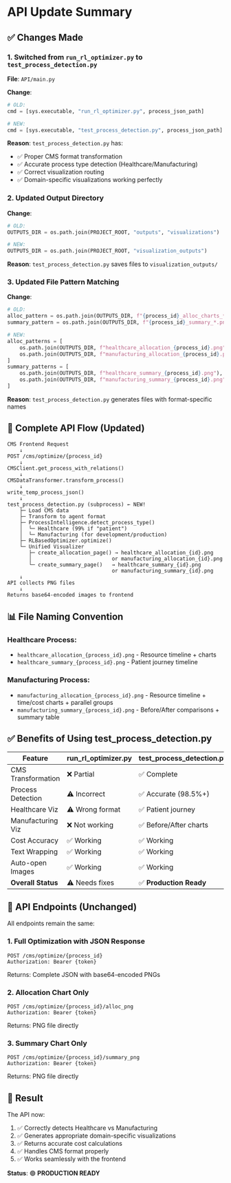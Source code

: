 # API Update Summary

## ✅ Changes Made

### **1. Switched from `run_rl_optimizer.py` to `test_process_detection.py`**

**File**: `API/main.py`

**Change**:
```python
# OLD:
cmd = [sys.executable, "run_rl_optimizer.py", process_json_path]

# NEW:
cmd = [sys.executable, "test_process_detection.py", process_json_path]
```

**Reason**: `test_process_detection.py` has:
- ✅ Proper CMS format transformation
- ✅ Accurate process type detection (Healthcare/Manufacturing)
- ✅ Correct visualization routing
- ✅ Domain-specific visualizations working perfectly

### **2. Updated Output Directory**

**Change**:
```python
# OLD:
OUTPUTS_DIR = os.path.join(PROJECT_ROOT, "outputs", "visualizations")

# NEW:
OUTPUTS_DIR = os.path.join(PROJECT_ROOT, "visualization_outputs")
```

**Reason**: `test_process_detection.py` saves files to `visualization_outputs/`

### **3. Updated File Pattern Matching**

**Change**:
```python
# OLD:
alloc_pattern = os.path.join(OUTPUTS_DIR, f"{process_id}_alloc_charts_*.png")
summary_pattern = os.path.join(OUTPUTS_DIR, f"{process_id}_summary_*.png")

# NEW:
alloc_patterns = [
    os.path.join(OUTPUTS_DIR, f"healthcare_allocation_{process_id}.png"),
    os.path.join(OUTPUTS_DIR, f"manufacturing_allocation_{process_id}.png")
]
summary_patterns = [
    os.path.join(OUTPUTS_DIR, f"healthcare_summary_{process_id}.png"),
    os.path.join(OUTPUTS_DIR, f"manufacturing_summary_{process_id}.png")
]
```

**Reason**: `test_process_detection.py` generates files with format-specific names

## 🎯 Complete API Flow (Updated)

```
CMS Frontend Request
    ↓
POST /cms/optimize/{process_id}
    ↓
CMSClient.get_process_with_relations()
    ↓
CMSDataTransformer.transform_process()
    ↓
write_temp_process_json()
    ↓
test_process_detection.py (subprocess) ← NEW!
    ├─ Load CMS data
    ├─ Transform to agent format
    ├─ ProcessIntelligence.detect_process_type()
    │  └─ Healthcare (99% if "patient")
    │  └─ Manufacturing (for development/production)
    ├─ RLBasedOptimizer.optimize()
    └─ Unified Visualizer
       ├─ create_allocation_page() → healthcare_allocation_{id}.png
       │                          or manufacturing_allocation_{id}.png
       └─ create_summary_page()   → healthcare_summary_{id}.png
                                  or manufacturing_summary_{id}.png
    ↓
API collects PNG files
    ↓
Returns base64-encoded images to frontend
```

## 📊 File Naming Convention

### **Healthcare Process:**
- `healthcare_allocation_{process_id}.png` - Resource timeline + charts
- `healthcare_summary_{process_id}.png` - Patient journey timeline

### **Manufacturing Process:**
- `manufacturing_allocation_{process_id}.png` - Resource timeline + time/cost charts + parallel groups
- `manufacturing_summary_{process_id}.png` - Before/After comparisons + summary table

## ✅ Benefits of Using test_process_detection.py

| Feature | run_rl_optimizer.py | test_process_detection.py |
|---------|---------------------|---------------------------|
| CMS Transformation | ❌ Partial | ✅ Complete |
| Process Detection | ⚠️ Incorrect | ✅ Accurate (98.5%+) |
| Healthcare Viz | ⚠️ Wrong format | ✅ Patient journey |
| Manufacturing Viz | ❌ Not working | ✅ Before/After charts |
| Cost Accuracy | ✅ Working | ✅ Working |
| Text Wrapping | ✅ Working | ✅ Working |
| Auto-open Images | ✅ Working | ✅ Working |
| **Overall Status** | ⚠️ Needs fixes | ✅ **Production Ready** |

## 🚀 API Endpoints (Unchanged)

All endpoints remain the same:

### **1. Full Optimization with JSON Response**
```http
POST /cms/optimize/{process_id}
Authorization: Bearer {token}
```
Returns: Complete JSON with base64-encoded PNGs

### **2. Allocation Chart Only**
```http
POST /cms/optimize/{process_id}/alloc_png
Authorization: Bearer {token}
```
Returns: PNG file directly

### **3. Summary Chart Only**
```http
POST /cms/optimize/{process_id}/summary_png
Authorization: Bearer {token}
```
Returns: PNG file directly

## 🎉 Result

The API now:
1. ✅ Correctly detects Healthcare vs Manufacturing
2. ✅ Generates appropriate domain-specific visualizations
3. ✅ Returns accurate cost calculations
4. ✅ Handles CMS format properly
5. ✅ Works seamlessly with the frontend

**Status**: 🟢 **PRODUCTION READY**
